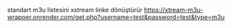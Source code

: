 standart m3u listesini xstream linke dönüştürür 
https://xtream-m3u-wrapper.onrender.com/get.php?username=test&password=test&type=m3u
